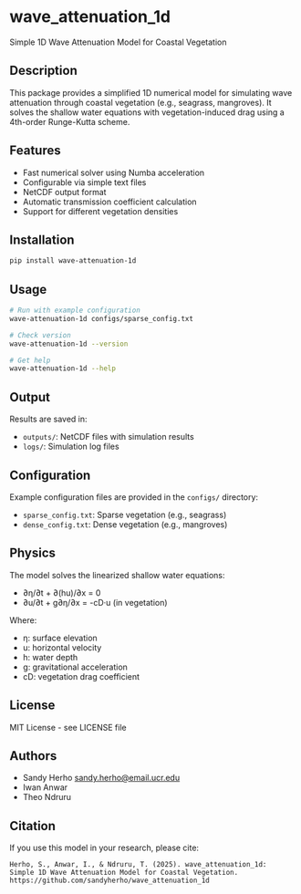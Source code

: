 # wave_attenuation_1d

Simple 1D Wave Attenuation Model for Coastal Vegetation

## Description

This package provides a simplified 1D numerical model for simulating wave attenuation through coastal vegetation (e.g., seagrass, mangroves). It solves the shallow water equations with vegetation-induced drag using a 4th-order Runge-Kutta scheme.

## Features

- Fast numerical solver using Numba acceleration
- Configurable via simple text files
- NetCDF output format
- Automatic transmission coefficient calculation
- Support for different vegetation densities

## Installation

```bash
pip install wave-attenuation-1d
```

## Usage

```bash
# Run with example configuration
wave-attenuation-1d configs/sparse_config.txt

# Check version
wave-attenuation-1d --version

# Get help
wave-attenuation-1d --help
```

## Output

Results are saved in:
- `outputs/`: NetCDF files with simulation results
- `logs/`: Simulation log files

## Configuration

Example configuration files are provided in the `configs/` directory:
- `sparse_config.txt`: Sparse vegetation (e.g., seagrass)
- `dense_config.txt`: Dense vegetation (e.g., mangroves)

## Physics

The model solves the linearized shallow water equations:
- ∂η/∂t + ∂(hu)/∂x = 0
- ∂u/∂t + g∂η/∂x = -cD·u (in vegetation)

Where:
- η: surface elevation
- u: horizontal velocity
- h: water depth
- g: gravitational acceleration
- cD: vegetation drag coefficient

## License

MIT License - see LICENSE file

## Authors

- Sandy Herho <sandy.herho@email.ucr.edu>
- Iwan Anwar
- Theo Ndruru

## Citation

If you use this model in your research, please cite:
```
Herho, S., Anwar, I., & Ndruru, T. (2025). wave_attenuation_1d: 
Simple 1D Wave Attenuation Model for Coastal Vegetation. 
https://github.com/sandyherho/wave_attenuation_1d
```
